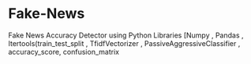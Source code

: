 # Fake-News
Fake News Accuracy Detector using Python Libraries [Numpy , Pandas , Itertools(train_test_split , TfidfVectorizer , PassiveAggressiveClassifier , accuracy_score, confusion_matrix
